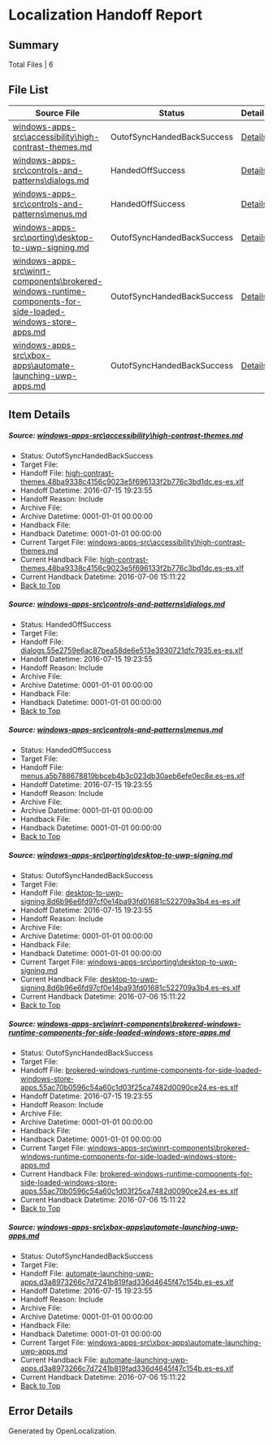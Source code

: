 # <a name='report-top'></a> Localization Handoff Report

## Summary
 Total Files | 6

## File List
 Source File | Status | Details 
 ----------- | ------ | ------- 
 [windows-apps-src\accessibility\high-contrast-themes.md](https://github.com/Microsoft/windows-apps/blob/4a16f0c325538a6a32b03a35e4ee1982b8e2aa8f/windows-apps-src/accessibility/high-contrast-themes.md) | OutofSyncHandedBackSuccess | [Details](#e9678c13093a75b971d97d33c6f41e190ce6c19717)
 [windows-apps-src\controls-and-patterns\dialogs.md](https://github.com/Microsoft/windows-apps/blob/4a16f0c325538a6a32b03a35e4ee1982b8e2aa8f/windows-apps-src/controls-and-patterns/dialogs.md) | HandedOffSuccess | [Details](#0b03eb2556ad1874dc040290d58833ccce191688531)
 [windows-apps-src\controls-and-patterns\menus.md](https://github.com/Microsoft/windows-apps/blob/4a16f0c325538a6a32b03a35e4ee1982b8e2aa8f/windows-apps-src/controls-and-patterns/menus.md) | HandedOffSuccess | [Details](#d24d80e55a66ff649687b8dd71d58a326ac5650f1934)
 [windows-apps-src\porting\desktop-to-uwp-signing.md](https://github.com/Microsoft/windows-apps/blob/4a16f0c325538a6a32b03a35e4ee1982b8e2aa8f/windows-apps-src/porting/desktop-to-uwp-signing.md) | OutofSyncHandedBackSuccess | [Details](#1b629640629d60f60e3739563a3b463ce43f9e1f3503)
 [windows-apps-src\winrt-components\brokered-windows-runtime-components-for-side-loaded-windows-store-apps.md](https://github.com/Microsoft/windows-apps/blob/4a16f0c325538a6a32b03a35e4ee1982b8e2aa8f/windows-apps-src/winrt-components/brokered-windows-runtime-components-for-side-loaded-windows-store-apps.md) | OutofSyncHandedBackSuccess | [Details](#d6401affb32a8a38df4d0619d9d2a712de4188a45311)
 [windows-apps-src\xbox-apps\automate-launching-uwp-apps.md](https://github.com/Microsoft/windows-apps/blob/4a16f0c325538a6a32b03a35e4ee1982b8e2aa8f/windows-apps-src/xbox-apps/automate-launching-uwp-apps.md) | OutofSyncHandedBackSuccess | [Details](#06d90a1b9680a2165489709ee3742daaff87642c5356)

## Item Details
##### <a name='e9678c13093a75b971d97d33c6f41e190ce6c19717'></a> Source: [windows-apps-src\accessibility\high-contrast-themes.md](https://github.com/Microsoft/windows-apps/blob/4a16f0c325538a6a32b03a35e4ee1982b8e2aa8f/windows-apps-src/accessibility/high-contrast-themes.md)
* Status: OutofSyncHandedBackSuccess
* Target File: 
* Handoff File: [high-contrast-themes.48ba9338c4156c9023e5f696133f2b776c3bd1dc.es-es.xlf](https://github.com/Microsoft/WDG.handoff/blob/9a57cd051c95fe874ed896d599ee38d6d1ee3f0e/ol-handoff/Microsoft/windows-apps.es-es/master/high-contrast-themes.48ba9338c4156c9023e5f696133f2b776c3bd1dc.es-es.xlf)
* Handoff Datetime: 2016-07-15 19:23:55
* Handoff Reason: Include
* Archive File: 
* Archive Datetime: 0001-01-01 00:00:00
* Handback File: 
* Handback Datetime: 0001-01-01 00:00:00
* Current Target File: [windows-apps-src\accessibility\high-contrast-themes.md](https://github.com/Microsoft/windows-apps.es-es/blob/e53f454bc4c461b2434c3387589e28a597068263/windows-apps-src/accessibility/high-contrast-themes.md)
* Current Handback File: [high-contrast-themes.48ba9338c4156c9023e5f696133f2b776c3bd1dc.es-es.xlf](https://github.com/Microsoft/WDG.handback/blob/45ea58b222954eb601000ff83302f042237b5a2e/ol-handback/Microsoft/windows-apps.es-es/master/high-contrast-themes.48ba9338c4156c9023e5f696133f2b776c3bd1dc.es-es.xlf)
* Current Handback Datetime: 2016-07-06 15:11:22
* [Back to Top](#report-top)

##### <a name='0b03eb2556ad1874dc040290d58833ccce191688531'></a> Source: [windows-apps-src\controls-and-patterns\dialogs.md](https://github.com/Microsoft/windows-apps/blob/4a16f0c325538a6a32b03a35e4ee1982b8e2aa8f/windows-apps-src/controls-and-patterns/dialogs.md)
* Status: HandedOffSuccess
* Target File: 
* Handoff File: [dialogs.55e2759e6ac87bea58de6e513e3930721dfc7935.es-es.xlf](https://github.com/Microsoft/WDG.handoff/blob/9a57cd051c95fe874ed896d599ee38d6d1ee3f0e/ol-handoff/Microsoft/windows-apps.es-es/master/dialogs.55e2759e6ac87bea58de6e513e3930721dfc7935.es-es.xlf)
* Handoff Datetime: 2016-07-15 19:23:55
* Handoff Reason: Include
* Archive File: 
* Archive Datetime: 0001-01-01 00:00:00
* Handback File: 
* Handback Datetime: 0001-01-01 00:00:00
* [Back to Top](#report-top)

##### <a name='d24d80e55a66ff649687b8dd71d58a326ac5650f1934'></a> Source: [windows-apps-src\controls-and-patterns\menus.md](https://github.com/Microsoft/windows-apps/blob/4a16f0c325538a6a32b03a35e4ee1982b8e2aa8f/windows-apps-src/controls-and-patterns/menus.md)
* Status: HandedOffSuccess
* Target File: 
* Handoff File: [menus.a5b788678819bbceb4b3c023db30aeb6efe0ec8e.es-es.xlf](https://github.com/Microsoft/WDG.handoff/blob/9a57cd051c95fe874ed896d599ee38d6d1ee3f0e/ol-handoff/Microsoft/windows-apps.es-es/master/menus.a5b788678819bbceb4b3c023db30aeb6efe0ec8e.es-es.xlf)
* Handoff Datetime: 2016-07-15 19:23:55
* Handoff Reason: Include
* Archive File: 
* Archive Datetime: 0001-01-01 00:00:00
* Handback File: 
* Handback Datetime: 0001-01-01 00:00:00
* [Back to Top](#report-top)

##### <a name='1b629640629d60f60e3739563a3b463ce43f9e1f3503'></a> Source: [windows-apps-src\porting\desktop-to-uwp-signing.md](https://github.com/Microsoft/windows-apps/blob/4a16f0c325538a6a32b03a35e4ee1982b8e2aa8f/windows-apps-src/porting/desktop-to-uwp-signing.md)
* Status: OutofSyncHandedBackSuccess
* Target File: 
* Handoff File: [desktop-to-uwp-signing.8d6b96e6fd97cf0e14ba93fd01681c522709a3b4.es-es.xlf](https://github.com/Microsoft/WDG.handoff/blob/9a57cd051c95fe874ed896d599ee38d6d1ee3f0e/ol-handoff/Microsoft/windows-apps.es-es/master/desktop-to-uwp-signing.8d6b96e6fd97cf0e14ba93fd01681c522709a3b4.es-es.xlf)
* Handoff Datetime: 2016-07-15 19:23:55
* Handoff Reason: Include
* Archive File: 
* Archive Datetime: 0001-01-01 00:00:00
* Handback File: 
* Handback Datetime: 0001-01-01 00:00:00
* Current Target File: [windows-apps-src\porting\desktop-to-uwp-signing.md](https://github.com/Microsoft/windows-apps.es-es/blob/e53f454bc4c461b2434c3387589e28a597068263/windows-apps-src/porting/desktop-to-uwp-signing.md)
* Current Handback File: [desktop-to-uwp-signing.8d6b96e6fd97cf0e14ba93fd01681c522709a3b4.es-es.xlf](https://github.com/Microsoft/WDG.handback/blob/45ea58b222954eb601000ff83302f042237b5a2e/ol-handback/Microsoft/windows-apps.es-es/master/desktop-to-uwp-signing.8d6b96e6fd97cf0e14ba93fd01681c522709a3b4.es-es.xlf)
* Current Handback Datetime: 2016-07-06 15:11:22
* [Back to Top](#report-top)

##### <a name='d6401affb32a8a38df4d0619d9d2a712de4188a45311'></a> Source: [windows-apps-src\winrt-components\brokered-windows-runtime-components-for-side-loaded-windows-store-apps.md](https://github.com/Microsoft/windows-apps/blob/4a16f0c325538a6a32b03a35e4ee1982b8e2aa8f/windows-apps-src/winrt-components/brokered-windows-runtime-components-for-side-loaded-windows-store-apps.md)
* Status: OutofSyncHandedBackSuccess
* Target File: 
* Handoff File: [brokered-windows-runtime-components-for-side-loaded-windows-store-apps.55ac70b0596c54a60c1d03f25ca7482d0090ce24.es-es.xlf](https://github.com/Microsoft/WDG.handoff/blob/9a57cd051c95fe874ed896d599ee38d6d1ee3f0e/ol-handoff/Microsoft/windows-apps.es-es/master/brokered-windows-runtime-components-for-side-loaded-windows-store-apps.55ac70b0596c54a60c1d03f25ca7482d0090ce24.es-es.xlf)
* Handoff Datetime: 2016-07-15 19:23:55
* Handoff Reason: Include
* Archive File: 
* Archive Datetime: 0001-01-01 00:00:00
* Handback File: 
* Handback Datetime: 0001-01-01 00:00:00
* Current Target File: [windows-apps-src\winrt-components\brokered-windows-runtime-components-for-side-loaded-windows-store-apps.md](https://github.com/Microsoft/windows-apps.es-es/blob/e53f454bc4c461b2434c3387589e28a597068263/windows-apps-src/winrt-components/brokered-windows-runtime-components-for-side-loaded-windows-store-apps.md)
* Current Handback File: [brokered-windows-runtime-components-for-side-loaded-windows-store-apps.55ac70b0596c54a60c1d03f25ca7482d0090ce24.es-es.xlf](https://github.com/Microsoft/WDG.handback/blob/45ea58b222954eb601000ff83302f042237b5a2e/ol-handback/Microsoft/windows-apps.es-es/master/brokered-windows-runtime-components-for-side-loaded-windows-store-apps.55ac70b0596c54a60c1d03f25ca7482d0090ce24.es-es.xlf)
* Current Handback Datetime: 2016-07-06 15:11:22
* [Back to Top](#report-top)

##### <a name='06d90a1b9680a2165489709ee3742daaff87642c5356'></a> Source: [windows-apps-src\xbox-apps\automate-launching-uwp-apps.md](https://github.com/Microsoft/windows-apps/blob/4a16f0c325538a6a32b03a35e4ee1982b8e2aa8f/windows-apps-src/xbox-apps/automate-launching-uwp-apps.md)
* Status: OutofSyncHandedBackSuccess
* Target File: 
* Handoff File: [automate-launching-uwp-apps.d3a8973266c7d7241b819fad336d4645f47c154b.es-es.xlf](https://github.com/Microsoft/WDG.handoff/blob/9a57cd051c95fe874ed896d599ee38d6d1ee3f0e/ol-handoff/Microsoft/windows-apps.es-es/master/automate-launching-uwp-apps.d3a8973266c7d7241b819fad336d4645f47c154b.es-es.xlf)
* Handoff Datetime: 2016-07-15 19:23:55
* Handoff Reason: Include
* Archive File: 
* Archive Datetime: 0001-01-01 00:00:00
* Handback File: 
* Handback Datetime: 0001-01-01 00:00:00
* Current Target File: [windows-apps-src\xbox-apps\automate-launching-uwp-apps.md](https://github.com/Microsoft/windows-apps.es-es/blob/e53f454bc4c461b2434c3387589e28a597068263/windows-apps-src/xbox-apps/automate-launching-uwp-apps.md)
* Current Handback File: [automate-launching-uwp-apps.d3a8973266c7d7241b819fad336d4645f47c154b.es-es.xlf](https://github.com/Microsoft/WDG.handback/blob/45ea58b222954eb601000ff83302f042237b5a2e/ol-handback/Microsoft/windows-apps.es-es/master/automate-launching-uwp-apps.d3a8973266c7d7241b819fad336d4645f47c154b.es-es.xlf)
* Current Handback Datetime: 2016-07-06 15:11:22
* [Back to Top](#report-top)


## Error Details

Generated by OpenLocalization.
